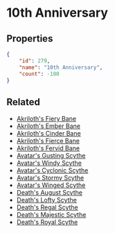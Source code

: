 # 10th Anniversary

<no description available>

## Properties

```json
{
    "id": 279,
    "name": "10th Anniversary",
    "count": -100
}
```

## Related

- [Akriloth's Fiery Bane](../items/7521-akriloth-s-fiery-bane.md)
- [Akriloth's Ember Bane](../items/7522-akriloth-s-ember-bane.md)
- [Akriloth's Cinder Bane](../items/7523-akriloth-s-cinder-bane.md)
- [Akriloth's Fierce Bane](../items/7524-akriloth-s-fierce-bane.md)
- [Akriloth's Fervid Bane](../items/7525-akriloth-s-fervid-bane.md)
- [Avatar's Gusting Scythe](../items/7526-avatar-s-gusting-scythe.md)
- [Avatar's Windy Scythe](../items/7527-avatar-s-windy-scythe.md)
- [Avatar's Cyclonic Scythe](../items/7528-avatar-s-cyclonic-scythe.md)
- [Avatar's Stormy Scythe](../items/7529-avatar-s-stormy-scythe.md)
- [Avatar's Winged Scythe](../items/7530-avatar-s-winged-scythe.md)
- [Death's August Scythe](../items/7531-death-s-august-scythe.md)
- [Death's Lofty Scythe](../items/7532-death-s-lofty-scythe.md)
- [Death's Regal Scythe](../items/7533-death-s-regal-scythe.md)
- [Death's Majestic Scythe](../items/7534-death-s-majestic-scythe.md)
- [Death's Royal Scythe](../items/7535-death-s-royal-scythe.md)

